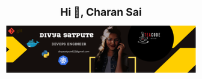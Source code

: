 <h1 align="center">Hi 👋, Charan Sai</h1>
<div align="center"> <img src="https://github.com/divyasatpute/divyasatpute/blob/main/Aaron%20Loeb.png"> </div>
